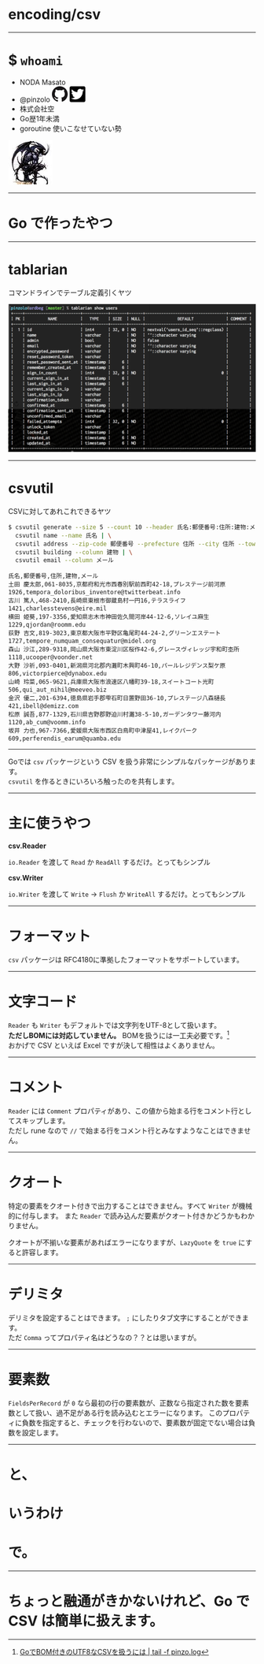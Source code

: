 # encoding/csv

---

# $ `whoami`

* NODA Masato
* @pinzolo ![](images/common/github32x32.png) ![](images/common/twitter32x32.png)
* 株式会社空
* Go歴1年未満
* goroutine 使いこなせていない勢

![right](images/common/amon.jpg)

---

# Go で作ったやつ

---

# tablarian

コマンドラインでテーブル定義引くヤツ

![inline](images/20170429/tablarian.png)

---

# csvutil

CSVに対してあれこれできるヤツ


```bash
$ csvutil generate --size 5 --count 10 --header 氏名:郵便番号:住所:建物:メール | \
  csvutil name --name 氏名 | \
  csvutil address --zip-code 郵便番号 --prefecture 住所 --city 住所 --town 住所 --block-number | \
  csvutil building --column 建物 | \
  csvutil email --column メール
```

```
氏名,郵便番号,住所,建物,メール
土田 慶太郎,061-8035,京都府和光市西春別駅前西町42-18,プレステージ前河原1926,tempora_doloribus_inventore@twitterbeat.info
古川 篤人,468-2410,長崎県東根市御蔵島村一円16,テラスライフ1421,charlesstevens@eire.mil
横田 姫葵,197-3356,愛知県志木市神田佐久間河岸44-12-6,ソレイユ麻生1229,qjordan@roomm.edu
荻野 吉文,819-3023,東京都大阪市平野区亀尾町44-24-2,グリーンエステート1727,tempore_numquam_consequatur@midel.org
森山 沙江,289-9318,岡山県大阪市東淀川区桜作42-6,グレースヴィレッジ宇和町杢所1118,ucooper@voonder.net
大野 沙祈,093-0401,新潟県河北郡内灘町木興町46-10,パールレジデンス梨ケ原806,victorpierce@dynabox.edu
山崎 玲菜,065-9621,兵庫県大阪市浪速区八幡町39-18,スイートコート光町506,qui_aut_nihil@meeveo.biz
金沢 優二,201-6394,徳島県岩手郡雫石町日置野田36-10,プレステージ八森樋長421,ibell@demizz.com
松原 誠吾,877-1329,石川県吉野郡野迫川村灘38-5-10,ガーデンタワー藤河内1120,ab_cum@voomm.info
坂井 力也,967-7366,愛媛県大阪市西区白鳥町中津屋41,レイクパーク609,perferendis_earum@quamba.edu
```

---

Goでは `csv` パッケージという CSV を扱う非常にシンプルなパッケージがあります。  
`csvutil` を作るときにいろいろ触ったのを共有します。

---
# 主に使うやつ

**csv.Reader**

`io.Reader` を渡して `Read` か `ReadAll` するだけ。とってもシンプル

**csv.Writer**

`io.Writer` を渡して `Write` -> `Flush` か `WriteAll` するだけ。とってもシンプル

---

# フォーマット

`csv` パッケージは RFC4180に準拠したフォーマットをサポートしています。  

---

# 文字コード

`Reader` も `Writer` もデフォルトでは文字列をUTF-8として扱います。  
**ただしBOMには対応していません。** BOMを扱うには一工夫必要です。[^1]  
おかげで CSV といえば Excel ですが決して相性はよくありません。  


[^1]: [GoでBOM付きのUTF8なCSVを扱うには \| tail \-f pinzo\.log](https://pinzolo.github.io/2017/03/29/utf8-csv-with-bom-on-golang.html)

---

# コメント

`Reader` には `Comment` プロパティがあり、この値から始まる行をコメント行としてスキップします。  
ただし rune なので `//` で始まる行をコメント行とみなすようなことはできません。

---

# クオート

特定の要素をクオート付きで出力することはできません。すべて `Writer` が機械的に付与します。
また `Reader` で読み込んだ要素がクオート付きかどうかもわかりません。

クオートが不揃いな要素があればエラーになりますが、`LazyQuote` を `true` にすると許容します。

---

# デリミタ

デリミタを設定することはできます。 `;` にしたりタブ文字にすることができます。  
ただ `Comma` ってプロパティ名はどうなの？？とは思いますが。

---

# 要素数

`FieldsPerRecord` が `0` なら最初の行の要素数が、正数なら指定された数を要素数として扱い、過不足がある行を読み込むとエラーになります。
このプロパティに負数を指定すると、チェックを行わないので、要素数が固定でない場合は負数を設定します。

---

# と、
# いうわけ
# で。

---

# ちょっと融通がきかないけれど、Go で  CSV は簡単に扱えます。
